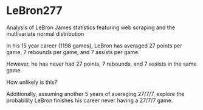 # LeBron277
Analysis of LeBron James statistics featuring web scraping and the mutlivariate normal distribution

In his 15 year career (1198 games),  LeBron has averaged 27 points per game, 7 rebounds per game, and 7 assists per game.

However, he has never had 27 points, 7 rebounds, and 7 assists in the same game.

How unlikely is this?

Additionally, assuming another 5 years of averaging 27/7/7, explore the probability LeBron finishes his career never having a 27/7/7 game.

